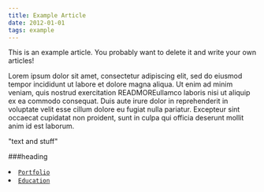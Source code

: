 ```yaml
---
title: Example Article
date: 2012-01-01
tags: example
---
```


This is an example article. You probably want to delete it and write your own articles! 

Lorem ipsum dolor sit amet, consectetur adipiscing elit, sed do eiusmod tempor incididunt ut labore et dolore magna aliqua. Ut enim ad minim veniam, quis nostrud exercitation READMOREullamco laboris nisi ut aliquip ex ea commodo consequat. Duis aute irure dolor in reprehenderit in voluptate velit esse cillum dolore eu fugiat nulla pariatur. Excepteur sint occaecat cupidatat non proident, sunt in culpa qui officia deserunt mollit anim id est laborum.

"text and stuff"

###heading

<code><li><a href="#portfolio">Portfolio</a></liL>
              <li><a href="#education">Education</a></liL></code>
